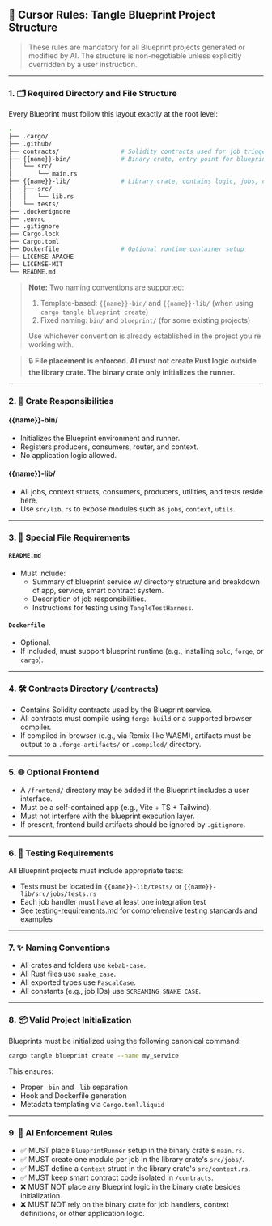 ## 🧭 Cursor Rules: Tangle Blueprint Project Structure

> These rules are mandatory for all Blueprint projects generated or modified by AI. The structure is non-negotiable unless explicitly overridden by a user instruction.

---

### 1. 🗂 Required Directory and File Structure

Every Blueprint must follow this layout exactly at the root level:

```bash
.
├── .cargo/
├── .github/
├── contracts/                 # Solidity contracts used for job triggers or verification
├── {{name}}-bin/              # Binary crate, entry point for blueprint execution
│   └── src/
│       └── main.rs
├── {{name}}-lib/              # Library crate, contains logic, jobs, context, tests
│   ├── src/
│   │   └── lib.rs
│   └── tests/
├── .dockerignore
├── .envrc
├── .gitignore
├── Cargo.lock
├── Cargo.toml
├── Dockerfile                 # Optional runtime container setup
├── LICENSE-APACHE
├── LICENSE-MIT
└── README.md
```

> **Note:** Two naming conventions are supported:
> 1. Template-based: `{{name}}-bin/` and `{{name}}-lib/` (when using `cargo tangle blueprint create`)
> 2. Fixed naming: `bin/` and `blueprint/` (for some existing projects)
>
> Use whichever convention is already established in the project you're working with.

> 🔒 **File placement is enforced. AI must not create Rust logic outside the library crate. The binary crate only initializes the runner.**

---

### 2. 🧰 Crate Responsibilities

#### {{name}}-bin/
- Initializes the Blueprint environment and runner.
- Registers producers, consumers, router, and context.
- No application logic allowed.

#### {{name}}-lib/
- All jobs, context structs, consumers, producers, utilities, and tests reside here.
- Use `src/lib.rs` to expose modules such as `jobs`, `context`, `utils`.

---

### 3. 📄 Special File Requirements

#### `README.md`
- Must include:
  - Summary of blueprint service w/ directory structure and breakdown of app, service, smart contract system.
  - Description of job responsibilities.
  - Instructions for testing using `TangleTestHarness`.

#### `Dockerfile`
- Optional.
- If included, must support blueprint runtime (e.g., installing `solc`, `forge`, or `cargo`).

---

### 4. 🛠 Contracts Directory (`/contracts`)
- Contains Solidity contracts used by the Blueprint service.
- All contracts must compile using `forge build` or a supported browser compiler.
- If compiled in-browser (e.g., via Remix-like WASM), artifacts must be output to a `.forge-artifacts/` or `.compiled/` directory.

---

### 5. 🌐 Optional Frontend

- A `/frontend/` directory may be added if the Blueprint includes a user interface.
- Must be a self-contained app (e.g., Vite + TS + Tailwind).
- Must not interfere with the blueprint execution layer.
- If present, frontend build artifacts should be ignored by `.gitignore`.

---

### 6. 🧪 Testing Requirements

All Blueprint projects must include appropriate tests:

- Tests must be located in `{{name}}-lib/tests/` or `{{name}}-lib/src/jobs/tests.rs`
- Each job handler must have at least one integration test
- See [testing-requirements.md](testing-requirements.md) for comprehensive testing standards and examples

---

### 7. ✨ Naming Conventions

- All crates and folders use `kebab-case`.
- All Rust files use `snake_case`.
- All exported types use `PascalCase`.
- All constants (e.g., job IDs) use `SCREAMING_SNAKE_CASE`.

---

### 8. 📦 Valid Project Initialization

Blueprints must be initialized using the following canonical command:

```bash
cargo tangle blueprint create --name my_service
```

This ensures:
- Proper `-bin` and `-lib` separation
- Hook and Dockerfile generation
- Metadata templating via `Cargo.toml.liquid`

---

### 9. 🧠 AI Enforcement Rules

- ✅ MUST place `BlueprintRunner` setup in the binary crate's `main.rs`.
- ✅ MUST create one module per job in the library crate's `src/jobs/`.
- ✅ MUST define a `Context` struct in the library crate's `src/context.rs`.
- ✅ MUST keep smart contract code isolated in `/contracts`.
- ❌ MUST NOT place any Blueprint logic in the binary crate besides initialization.
- ❌ MUST NOT rely on the binary crate for job handlers, context definitions, or other application logic.
